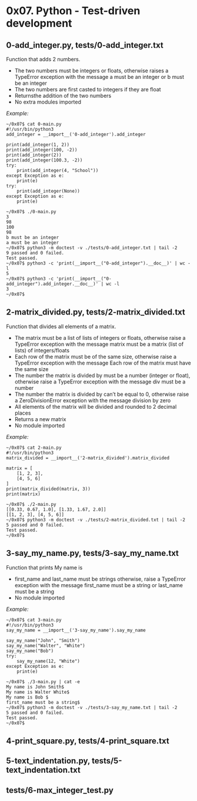 # 0x07. Python - Test-driven development

## 0-add_integer.py, tests/0-add_integer.txt
Function that adds 2 numbers.

- The two numbers must be integers or floats, otherwise raises a TypeError exception with the message a must be an integer or b must be an integer
- The two numbers are first casted to integers if they are float
- Returnsthe addition of the two numbers
- No extra modules imported

_Example:_

```
~/0x07$ cat 0-main.py
#!/usr/bin/python3
add_integer = __import__('0-add_integer').add_integer

print(add_integer(1, 2))
print(add_integer(100, -2))
print(add_integer(2))
print(add_integer(100.3, -2))
try:
    print(add_integer(4, "School"))
except Exception as e:
    print(e)
try:
    print(add_integer(None))
except Exception as e:
    print(e)

~/0x07$ ./0-main.py
3
98
100
98
b must be an integer
a must be an integer
~/0x07$ python3 -m doctest -v ./tests/0-add_integer.txt | tail -2
9 passed and 0 failed.
Test passed.
~/0x07$ python3 -c 'print(__import__("0-add_integer").__doc__)' | wc -l
5
~/0x07$ python3 -c 'print(__import__("0-add_integer").add_integer.__doc__)' | wc -l
3
~/0x07$
```

## 2-matrix_divided.py, tests/2-matrix_divided.txt
Function that divides all elements of a matrix.

- The matrix must be a list of lists of integers or floats, otherwise raise a TypeError exception with the message matrix must be a matrix (list of lists) of integers/floats
- Each row of the matrix must be of the same size, otherwise raise a TypeError exception with the message Each row of the matrix must have the same size
- The number the matrix is divided by must be a number (integer or float), otherwise raise a TypeError exception with the message div must be a number
- The number the matrix is divided by can’t be equal to 0, otherwise raise a ZeroDivisionError exception with the message division by zero
- All elements of the matrix will be divided and rounded to 2 decimal places
- Returns a new matrix
- No module imported

_Example:_

```
~/0x07$ cat 2-main.py
#!/usr/bin/python3
matrix_divided = __import__('2-matrix_divided').matrix_divided

matrix = [
    [1, 2, 3],
    [4, 5, 6]
]
print(matrix_divided(matrix, 3))
print(matrix)

~/0x07$ ./2-main.py
[[0.33, 0.67, 1.0], [1.33, 1.67, 2.0]]
[[1, 2, 3], [4, 5, 6]]
~/0x07$ python3 -m doctest -v ./tests/2-matrix_divided.txt | tail -2
5 passed and 0 failed.
Test passed.
~/0x07$
```

## 3-say_my_name.py, tests/3-say_my_name.txt
Function that prints My name is <first name> <last name>

- first_name and last_name must be strings otherwise, raise a TypeError exception with the message first_name must be a string or last_name must be a string
- No module imported

_Example:_

```
~/0x07$ cat 3-main.py
#!/usr/bin/python3
say_my_name = __import__('3-say_my_name').say_my_name

say_my_name("John", "Smith")
say_my_name("Walter", "White")
say_my_name("Bob")
try:
    say_my_name(12, "White")
except Exception as e:
    print(e)

~/0x07$ ./3-main.py | cat -e
My name is John Smith$
My name is Walter White$
My name is Bob $
first_name must be a string$
~/0x07$ python3 -m doctest -v ./tests/3-say_my_name.txt | tail -2
5 passed and 0 failed.
Test passed.
~/0x07$
```

## 4-print_square.py, tests/4-print_square.txt


## 5-text_indentation.py, tests/5-text_indentation.txt

## tests/6-max_integer_test.py
